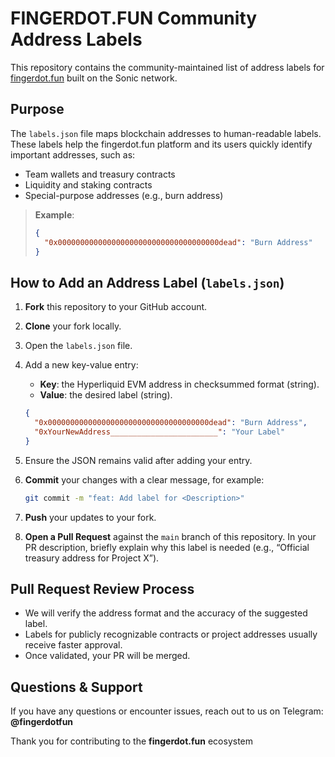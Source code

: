 # FINGERDOT.FUN Community Address Labels

This repository contains the community-maintained list of address labels for [fingerdot.fun](https://fingerdot.fun) built on the Sonic network.

## Purpose

The `labels.json` file maps blockchain addresses to human-readable labels. These labels help the fingerdot.fun platform and its users quickly identify important addresses, such as:

* Team wallets and treasury contracts
* Liquidity and staking contracts
* Special-purpose addresses (e.g., burn address)

> **Example**:
>
> ```json
> {
>   "0x000000000000000000000000000000000000dead": "Burn Address"
> }
> ```

## How to Add an Address Label (`labels.json`)

1. **Fork** this repository to your GitHub account.
2. **Clone** your fork locally.
3. Open the `labels.json` file.
4. Add a new key-value entry:

   * **Key**: the Hyperliquid EVM address in checksummed format (string).
   * **Value**: the desired label (string).

   ```json
   {
     "0x000000000000000000000000000000000000dead": "Burn Address",
     "0xYourNewAddress________________________": "Your Label"
   }
   ```
5. Ensure the JSON remains valid after adding your entry.
6. **Commit** your changes with a clear message, for example:

   ```bash
   git commit -m "feat: Add label for <Description>"
   ```
7. **Push** your updates to your fork.
8. **Open a Pull Request** against the `main` branch of this repository. In your PR description, briefly explain why this label is needed (e.g., “Official treasury address for Project X”).

## Pull Request Review Process

* We will verify the address format and the accuracy of the suggested label.
* Labels for publicly recognizable contracts or project addresses usually receive faster approval.
* Once validated, your PR will be merged.

## Questions & Support

If you have any questions or encounter issues, reach out to us on Telegram: **@fingerdotfun**

Thank you for contributing to the **fingerdot.fun** ecosystem

